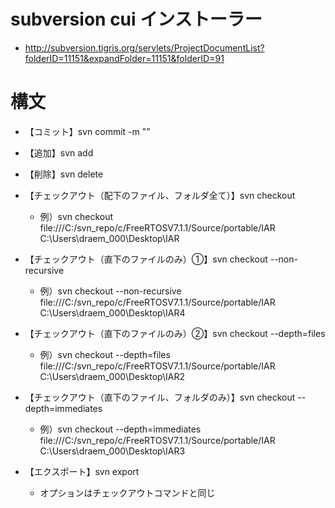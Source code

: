 # subversion cui インストーラー
- http://subversion.tigris.org/servlets/ProjectDocumentList?folderID=11151&expandFolder=11151&folderID=91

# 構文
- 【コミット】svn commit <PATH> -m "<MESSAGE>"

- 【追加】svn add <PATH>
- 【削除】svn delete <PATH>

- 【チェックアウト（配下のファイル、フォルダ全て）】svn checkout <URL> <PATH>
	- 例）svn checkout file:///C:/svn\_repo/c/FreeRTOSV7.1.1/Source/portable/IAR C:\Users\draem\_000\Desktop\IAR
- 【チェックアウト（直下のファイルのみ）①】svn checkout --non-recursive <URL> <PATH>
	- 例）svn checkout --non-recursive file:///C:/svn\_repo/c/FreeRTOSV7.1.1/Source/portable/IAR C:\Users\draem\_000\Desktop\IAR4
- 【チェックアウト（直下のファイルのみ）②】svn checkout --depth=files <URL> <PATH>
	- 例）svn checkout --depth=files file:///C:/svn\_repo/c/FreeRTOSV7.1.1/Source/portable/IAR C:\Users\draem\_000\Desktop\IAR2
- 【チェックアウト（直下のファイル、フォルダのみ）】svn checkout --depth=immediates <URL> <PATH>
	- 例）svn checkout --depth=immediates file:///C:/svn\_repo/c/FreeRTOSV7.1.1/Source/portable/IAR C:\Users\draem\_000\Desktop\IAR3

- 【エクスポート】svn export <URL> <PATH>
	- オプションはチェックアウトコマンドと同じ
